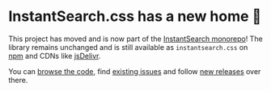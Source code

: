# InstantSearch.css has a new home 👋

This project has moved and is now part of the [InstantSearch monorepo](https://github.com/algolia/instantsearch.js)! The library remains unchanged and is still available as `instantsearch.css` on [npm](https://www.npmjs.com/package/instantsearch.css) and CDNs like [jsDelivr](https://www.jsdelivr.com/package/npm/instantsearch.css).

You can [browse the code](https://github.com/algolia/instantsearch.js/tree/master/packages/instantsearch.css), find [existing issues](https://github.com/algolia/instantsearch.js/issues?q=is%3Aissue+is%3Aopen+label%3A%22Package%3A+instantsearch.css%22) and follow [new releases](https://github.com/algolia/instantsearch.js/releases) over there.
